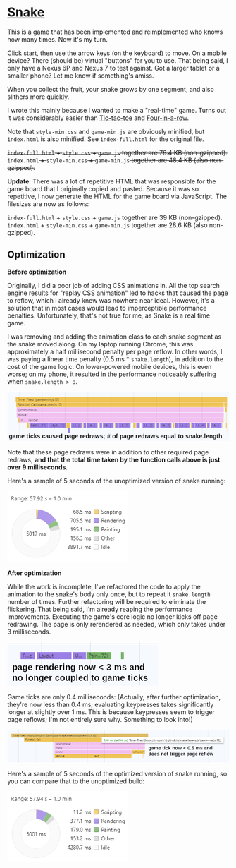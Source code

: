 [Snake](https://chuynh18.github.io/snake/)
=====

This is a game that has been implemented and reimplemented who knows how many times.  Now it's my turn.

Click start, then use the arrow keys (on the keyboard) to move.  On a mobile device?  There (should be) virtual "buttons" for you to use.  That being said, I only have a Nexus 6P and Nexus 7 to test against.  Got a larger tablet or a smaller phone?  Let me know if something's amiss.

When you collect the fruit, your snake grows by one segment, and also slithers more quickly.

I wrote this mainly because I wanted to make a "real-time" game.  Turns out it was considerably easier than [Tic-tac-toe](https://github.com/chuynh18/tictactoe/) and [Four-in-a-row](https://github.com/chuynh18/fourinarow/).

Note that `style-min.css` and `game-min.js` are obviously minified, but `index.html` is also minified.  See `index-full.html` for the original file.

~~`index-full.html` + `style.css` + `game.js` together are 76.4 KB (non-gzipped).~~<br>
~~`index.html` + `style-min.css` + `game-min.js` together are 48.4 KB (also non-gzipped).~~

**Update**:  There was a lot of repetitive HTML that was responsible for the game board that I originally copied and pasted.  Because it was so repetitive, I now generate the HTML for the game board via JavaScript.  The filesizes are now as follows:

`index-full.html` + `style.css` + `game.js` together are 39 KB (non-gzipped).<br>
`index.html` + `style-min.css` + `game-min.js` together are 28.6 KB (also non-gzipped).

Optimization
------------

__Before optimization__

Originally, I did a poor job of adding CSS animations in.  All the top search engine results for "replay CSS animation" led to hacks that caused the page to reflow, which I already knew was nowhere near ideal.  However, it's a solution that in most cases would lead to imperceptible performance penalties.  Unfortunately, that's not true for me, as Snake is a real time game.

I was removing and adding the animation class to each snake segment as the snake moved along.  On my laptop running Chrome, this was approximately a half millisecond penalty per page reflow.  In other words, I was paying a linear time penalty (0.5 ms * `snake.length`), in addition to the cost of the game logic.  On lower-powered mobile devices, this is even worse; on my phone, it resulted in the performance noticeably suffering when `snake.length > 8`.

![unoptimized animations](assets/img/unoptimized.png)

Note that these page redraws were in addition to other required page redraws, **and that the total time taken by the function calls above is just over 9 milliseconds**.

Here's a sample of 5 seconds of the unoptimized version of snake running:

![unoptimized time graph](assets/img/timespentunoptimized.png)

__After optimization__

While the work is incomplete, I've refactored the code to apply the animation to the snake's body only once, but to repeat it `snake.length` number of times.  Further refactoring will be required to eliminate the flickering.  That being said, I'm already reaping the performance improvements.  Executing the game's core logic no longer kicks off page redrawing.  The page is only rerendered as needed, which only takes under 3 milliseconds.

![optimized animations](assets/img/optimized.png)

Game ticks are only 0.4 milliseconds:  (Actually, after further optimization, they're now less than 0.4 ms; evaluating keypresses takes significantly longer at slightly over 1 ms.  This is because keypresses seem to trigger page reflows; I'm not entirely sure why.  Something to look into!)

![optimized game code](assets/img/optimized2.png)

Here's a sample of 5 seconds of the optimized version of snake running, so you can compare that to the unoptimized build:

![unoptimized time graph](assets/img/timespentoptimized.png)